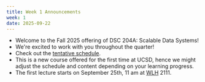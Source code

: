 ```yaml
---
title: Week 1 Announcements
week: 1
date: 2025-09-22
---
```


* Welcome to the Fall 2025 offering of DSC 204A: Scalable Data Systems!
* We're excited to work with you throughout the quarter!
* Check out the [tentative schedule](/dsc204a-f25/schedule).
* This is a new course offered for the first time at UCSD, hence we might adjust the schedule and content depending on your learning progress.
* The first lecture starts on September 25th, 11 am at [WLH](https://map.concept3d.com/?id=1005#!ct/18312?s/WLH_Main) 2111.

